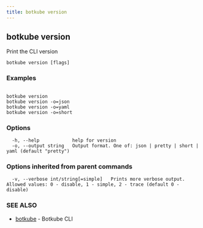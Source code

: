 ```yaml
---
title: botkube version
---
```


## botkube version

Print the CLI version

```
botkube version [flags]
```

### Examples

```

botkube version
botkube version -o=json
botkube version -o=yaml
botkube version -o=short

```

### Options

```
  -h, --help            help for version
  -o, --output string   Output format. One of: json | pretty | short | yaml (default "pretty")
```

### Options inherited from parent commands

```
  -v, --verbose int/string[=simple]   Prints more verbose output. Allowed values: 0 - disable, 1 - simple, 2 - trace (default 0 - disable)
```

### SEE ALSO

* [botkube](botkube.md)	 - Botkube CLI

